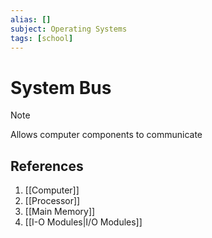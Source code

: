 ```yaml
---
alias: []
subject: Operating Systems
tags: [school]
---
```

# System Bus

>[!note]
> Allows computer components to communicate

## References
1. [[Computer]]
2. [[Processor]]
3. [[Main Memory]]
4. [[I-O Modules|I/O Modules]]